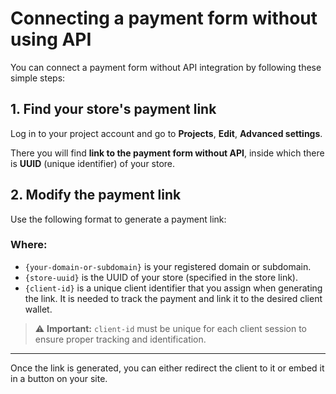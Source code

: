 # Connecting a payment form without using API

You can connect a payment form without API integration by following these simple steps:

## 1. Find your store's payment link

Log in to your project account and go to **Projects**, **Edit**, **Advanced settings**.

There you will find **link to the payment form without API**, inside which there is **UUID** (unique identifier) ​​of your store.

## 2. Modify the payment link

Use the following format to generate a payment link:

### Where:

- `{your-domain-or-subdomain}` is your registered domain or subdomain.
- `{store-uuid}` is the UUID of your store (specified in the store link).
- `{client-id}` is a unique client identifier that you assign when generating the link. It is needed to track the payment and link it to the desired client wallet.

> ⚠️ **Important:** `client-id` must be unique for each client session to ensure proper tracking and identification.

---

Once the link is generated, you can either redirect the client to it or embed it in a button on your site.